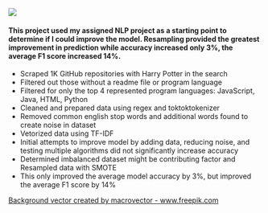    <img src="https://i.pinimg.com/564x/0e/40/6c/0e406c713b1fdd4806fa4df035a1f512.jpg"
    style="center"
     /> 

#### This project used my assigned NLP project as a starting point to determine if I could improve the model. Resampling provided the greatest improvement in prediction while accuracy increased only 3%, the average F1 score increased 14%. 

- Scraped 1K GitHub repositories with Harry Potter in the search
- Filtered out those without a readme file or program language
- Filtered for only the top 4 represented program languages: JavaScript, Java, HTML, Python
- Cleaned and prepared data using regex and toktoktokenizer
- Removed common english stop words and additional words found to create noise in dataset
- Vetorized data using TF-IDF
- Initial attempts to improve model by adding data, reducing noise, and testing multiple algorithms did not significantly increase accuracy
- Determined imbalanced dataset might be contributing factor and Resampled data with SMOTE
- This only improved the average model accuracy by 3%, but improved the average F1 score by 14%


<a href="https://www.freepik.com/vectors/background">Background vector created by macrovector - www.freepik.com</a>